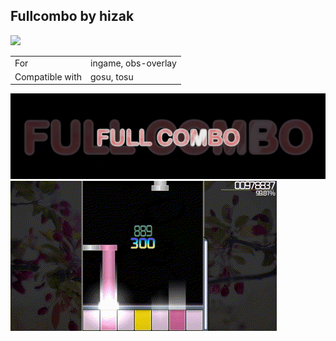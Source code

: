 ## Fullcombo by hizak

<a href="https://osuck.link/redirect/https://files.osuck.link/tosu/fullcombo by hizak v1.001.zip" target="_blank"><img height="35" src="https://img.shields.io/badge/Download_PP_Counter-67A564?style=for-the-badge&logo=cloud&logoColor=white" /></a>  

|||
| ------------- | ------------- |
| For | ingame, obs-overlay |
| Compatible with | gosu, tosu |

<img src="/.github/images/fullcombo by hizak.png" /> <img src="/.github/gifs/fullcombo by hizak.gif" /> 

